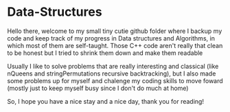 # Data-Structures
Hello there, welcome to my small tiny cutie github folder where I backup my code and keep track of my progress in Data structures and Algorithms,
in which most of them are self-taught. Those C++ code aren't really that clean to be honest but I tried to shrink them down and make them readable

Usually I like to solve problems that are really interesting and classical (like nQueens and stringPermutations recursive backtracking), 
but I also made some problems up for myself and chalenge my coding skills to move foward (mostly just to keep myself busy since I don't do much at home)

So, I hope you have a nice stay and a nice day, thank you for reading!
